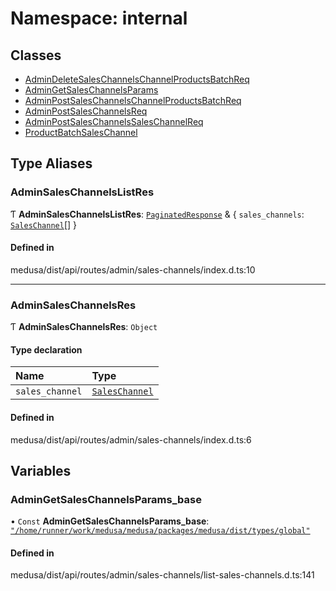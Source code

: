 # Namespace: internal

## Classes

- [AdminDeleteSalesChannelsChannelProductsBatchReq](../classes/internal-22.AdminDeleteSalesChannelsChannelProductsBatchReq.md)
- [AdminGetSalesChannelsParams](../classes/internal-22.AdminGetSalesChannelsParams.md)
- [AdminPostSalesChannelsChannelProductsBatchReq](../classes/internal-22.AdminPostSalesChannelsChannelProductsBatchReq.md)
- [AdminPostSalesChannelsReq](../classes/internal-22.AdminPostSalesChannelsReq.md)
- [AdminPostSalesChannelsSalesChannelReq](../classes/internal-22.AdminPostSalesChannelsSalesChannelReq.md)
- [ProductBatchSalesChannel](../classes/internal-22.ProductBatchSalesChannel.md)

## Type Aliases

### AdminSalesChannelsListRes

Ƭ **AdminSalesChannelsListRes**: [`PaginatedResponse`](internal-2.md#paginatedresponse) & { `sales_channels`: [`SalesChannel`](../classes/internal.SalesChannel.md)[]  }

#### Defined in

medusa/dist/api/routes/admin/sales-channels/index.d.ts:10

___

### AdminSalesChannelsRes

Ƭ **AdminSalesChannelsRes**: `Object`

#### Type declaration

| Name | Type |
| :------ | :------ |
| `sales_channel` | [`SalesChannel`](../classes/internal.SalesChannel.md) |

#### Defined in

medusa/dist/api/routes/admin/sales-channels/index.d.ts:6

## Variables

### AdminGetSalesChannelsParams\_base

• `Const` **AdminGetSalesChannelsParams\_base**: [`"/home/runner/work/medusa/medusa/packages/medusa/dist/types/global"`](internal-7.__home_runner_work_medusa_medusa_packages_medusa_dist_types_global_.md)

#### Defined in

medusa/dist/api/routes/admin/sales-channels/list-sales-channels.d.ts:141
